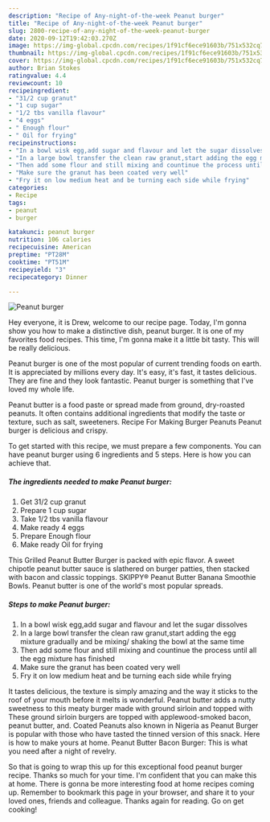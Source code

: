 ```yaml
---
description: "Recipe of Any-night-of-the-week Peanut burger"
title: "Recipe of Any-night-of-the-week Peanut burger"
slug: 2800-recipe-of-any-night-of-the-week-peanut-burger
date: 2020-09-12T19:42:03.270Z
image: https://img-global.cpcdn.com/recipes/1f91cf6ece91603b/751x532cq70/peanut-burger-recipe-main-photo.jpg
thumbnail: https://img-global.cpcdn.com/recipes/1f91cf6ece91603b/751x532cq70/peanut-burger-recipe-main-photo.jpg
cover: https://img-global.cpcdn.com/recipes/1f91cf6ece91603b/751x532cq70/peanut-burger-recipe-main-photo.jpg
author: Brian Stokes
ratingvalue: 4.4
reviewcount: 10
recipeingredient:
- "31/2 cup granut"
- "1 cup sugar"
- "1/2 tbs vanilla flavour"
- "4 eggs"
- " Enough flour"
- " Oil for frying"
recipeinstructions:
- "In a bowl wisk egg,add sugar and flavour and let the sugar dissolves"
- "In a large bowl transfer the clean raw granut,start adding the egg mixture gradually and be mixing/ shaking the bowl at the same time"
- "Then add some flour and still mixing and countinue the process until all the egg mixture has finished"
- "Make sure the granut has been coated very well"
- "Fry it on low medium heat and be turning each side while frying"
categories:
- Recipe
tags:
- peanut
- burger

katakunci: peanut burger 
nutrition: 106 calories
recipecuisine: American
preptime: "PT28M"
cooktime: "PT51M"
recipeyield: "3"
recipecategory: Dinner

---
```



![Peanut burger](https://img-global.cpcdn.com/recipes/1f91cf6ece91603b/751x532cq70/peanut-burger-recipe-main-photo.jpg)

Hey everyone, it is Drew, welcome to our recipe page. Today, I'm gonna show you how to make a distinctive dish, peanut burger. It is one of my favorites food recipes. This time, I'm gonna make it a little bit tasty. This will be really delicious.

Peanut burger is one of the most popular of current trending foods on earth. It is appreciated by millions every day. It's easy, it's fast, it tastes delicious. They are fine and they look fantastic. Peanut burger is something that I've loved my whole life.

Peanut butter is a food paste or spread made from ground, dry-roasted peanuts. It often contains additional ingredients that modify the taste or texture, such as salt, sweeteners. Recipe For Making Burger Peanuts Peanut burger is delicious and crispy.


To get started with this recipe, we must prepare a few components. You can have peanut burger using 6 ingredients and 5 steps. Here is how you can achieve that.

<!--inarticleads1-->

##### The ingredients needed to make Peanut burger:

1. Get 31/2 cup granut
1. Prepare 1 cup sugar
1. Take 1/2 tbs vanilla flavour
1. Make ready 4 eggs
1. Prepare  Enough flour
1. Make ready  Oil for frying


This Grilled Peanut Butter Burger is packed with epic flavor. A sweet chipotle peanut butter sauce is slathered on burger patties, then stacked with bacon and classic toppings. SKIPPY® Peanut Butter Banana Smoothie Bowls. Peanut butter is one of the world&#39;s most popular spreads. 

<!--inarticleads2-->

##### Steps to make Peanut burger:

1. In a bowl wisk egg,add sugar and flavour and let the sugar dissolves
1. In a large bowl transfer the clean raw granut,start adding the egg mixture gradually and be mixing/ shaking the bowl at the same time
1. Then add some flour and still mixing and countinue the process until all the egg mixture has finished
1. Make sure the granut has been coated very well
1. Fry it on low medium heat and be turning each side while frying


It tastes delicious, the texture is simply amazing and the way it sticks to the roof of your mouth before it melts is wonderful. Peanut butter adds a nutty sweetness to this meaty burger made with ground sirloin and topped with These ground sirloin burgers are topped with applewood-smoked bacon, peanut butter, and. Coated Peanuts also known in Nigeria as Peanut Burger is popular with those who have tasted the tinned version of this snack. Here is how to make yours at home. Peanut Butter Bacon Burger: This is what you need after a night of revelry. 

So that is going to wrap this up for this exceptional food peanut burger recipe. Thanks so much for your time. I'm confident that you can make this at home. There is gonna be more interesting food at home recipes coming up. Remember to bookmark this page in your browser, and share it to your loved ones, friends and colleague. Thanks again for reading. Go on get cooking!
